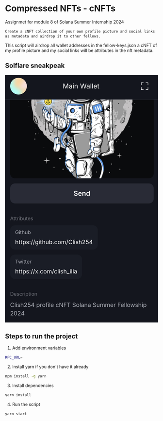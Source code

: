 # Compressed NFTs - cNFTs
Assignmet for module 8 of Solana Summer Internship 2024
```
Create a cNFT collection of your own profile picture and social links as metadata and airdrop it to other fellows.
```

This script will airdrop all wallet addresses in the fellow-keys.json a cNFT of my profile picture and my social links will be attributes in the nft metadata.

## Solflare sneakpeak
![Solflare sneakpeak](solflare.png)

## Steps to run the project
1. Add environment variables
```sh
RPC_URL=
```
2. Install yarn if you don't have it already
```sh
npm install -g yarn
```
3. Install dependencies
```sh
yarn install
```
4. Run the script
```sh
yarn start
```
